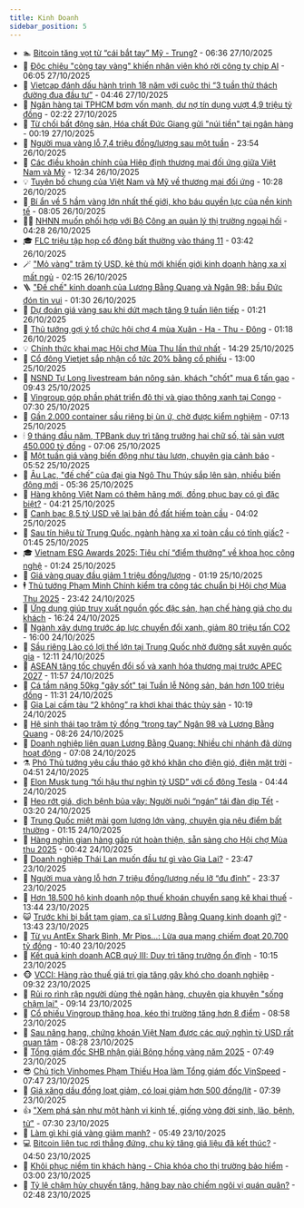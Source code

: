 ```yaml
---
title: Kinh Doanh
sidebar_position: 5
---
```


<!-- dantri-kinh-doanh:START -->
- 🏊 [Bitcoin tăng vọt từ “cái bắt tay” Mỹ - Trung?](https://dantri.com.vn/kinh-doanh/bitcoin-tang-vot-tu-cai-bat-tay-my-trung-20251027095801713.htm) - 06:36 27/10/2025
- 🦆 [Độc chiêu &quot;còng tay vàng&quot; khiến nhân viên khó rời công ty chip AI](https://dantri.com.vn/kinh-doanh/doc-chieu-cong-tay-vang-khien-nhan-vien-kho-roi-cong-ty-chip-ai-20251027090832589.htm) - 06:05 27/10/2025
- 🦄 [Vietcap đánh dấu hành trình 18 năm với cuộc thi “3 tuần thử thách đường đua đầu tư”](https://dantri.com.vn/kinh-doanh/vietcap-danh-dau-hanh-trinh-18-nam-voi-cuoc-thi-3-tuan-thu-thach-duong-dua-dau-tu-20251027112005805.htm) - 04:46 27/10/2025
- 🌝 [Ngân hàng tại TPHCM bơm vốn mạnh, dư nợ tín dụng vượt 4,9 triệu tỷ đồng](https://dantri.com.vn/kinh-doanh/ngan-hang-tai-tphcm-bom-von-manh-du-no-tin-dung-vuot-49-trieu-ty-dong-20251027083135748.htm) - 02:22 27/10/2025
- 💃 [Từ chối bất động sản, Hóa chất Đức Giang gửi &quot;núi tiền&quot; tại ngân hàng](https://dantri.com.vn/kinh-doanh/tu-choi-bat-dong-san-hoa-chat-duc-giang-gui-nui-tien-tai-ngan-hang-20251026175921421.htm) - 00:19 27/10/2025
- 🦏 [Người mua vàng lỗ 7,4 triệu đồng/lượng sau một tuần](https://dantri.com.vn/kinh-doanh/nguoi-mua-vang-lo-74-trieu-dongluong-sau-mot-tuan-20251026214830268.htm) - 23:54 26/10/2025
- 🦩 [Các điều khoản chính của Hiệp định thương mại đối ứng giữa Việt Nam và Mỹ](https://dantri.com.vn/kinh-doanh/cac-dieu-khoan-chinh-cua-hiep-dinh-thuong-mai-doi-ung-giua-viet-nam-va-my-20251026184955653.htm) - 12:34 26/10/2025
- 💡 [Tuyên bố chung của Việt Nam và Mỹ về thương mại đối ứng](https://dantri.com.vn/kinh-doanh/tuyen-bo-chung-cua-viet-nam-va-my-ve-thuong-mai-doi-ung-20251026172306354.htm) - 10:28 26/10/2025
- 🌊 [Bí ẩn về 5 hầm vàng lớn nhất thế giới, kho báu quyền lực của nền kinh tế](https://dantri.com.vn/kinh-doanh/bi-an-ve-5-ham-vang-lon-nhat-the-gioi-kho-bau-quyen-luc-cua-nen-kinh-te-20251018234145141.htm) - 08:05 26/10/2025
- 🧑‍💻 [NHNN muốn phối hợp với Bộ Công an quản lý thị trường ngoại hối](https://dantri.com.vn/kinh-doanh/nhnn-muon-phoi-hop-voi-bo-cong-an-quan-ly-thi-truong-ngoai-hoi-20251026111853481.htm) - 04:28 26/10/2025
- 🎓 [FLC triệu tập họp cổ đông bất thường vào tháng 11](https://dantri.com.vn/kinh-doanh/flc-trieu-tap-hop-co-dong-bat-thuong-vao-thang-11-20251026100131553.htm) - 03:42 26/10/2025
- 🪄 [&quot;Mỏ vàng&quot; trăm tỷ USD, kẻ thù mới khiến giới kinh doanh hàng xa xỉ mất ngủ](https://dantri.com.vn/kinh-doanh/mo-vang-tram-ty-usd-ke-thu-moi-khien-gioi-kinh-doanh-hang-xa-xi-mat-ngu-20251025152425867.htm) - 02:15 26/10/2025
- 🪜 [&quot;Đế chế&quot; kinh doanh của Lương Bằng Quang và Ngân 98; bầu Đức đón tin vui](https://dantri.com.vn/kinh-doanh/de-che-kinh-doanh-cua-luong-bang-quang-va-ngan-98-bau-duc-don-tin-vui-20251026002543839.htm) - 01:30 26/10/2025
- 🦄 [Dự đoán giá vàng sau khi dứt mạch tăng 9 tuần liên tiếp](https://dantri.com.vn/kinh-doanh/du-doan-gia-vang-sau-khi-dut-mach-tang-9-tuan-lien-tiep-20251025215549212.htm) - 01:21 26/10/2025
- 💯 [Thủ tướng gợi ý tổ chức hội chợ 4 mùa Xuân - Hạ - Thu - Đông](https://dantri.com.vn/kinh-doanh/thu-tuong-goi-y-to-chuc-hoi-cho-4-mua-xuan-ha-thu-dong-20251025212340875.htm) - 01:18 26/10/2025
- 💡 [Chính thức khai mạc Hội chợ Mùa Thu lần thứ nhất](https://dantri.com.vn/kinh-doanh/chinh-thuc-khai-mac-hoi-cho-mua-thu-lan-thu-nhat-20251025210300018.htm) - 14:29 25/10/2025
- 🧰 [Cổ đông Vietjet sắp nhận cổ tức 20% bằng cổ phiếu](https://dantri.com.vn/kinh-doanh/co-dong-vietjet-sap-nhan-co-tuc-20-bang-co-phieu-20251025193501126.htm) - 13:00 25/10/2025
- 🎊 [NSND Tự Long livestream bán nông sản, khách &quot;chốt&quot; mua 6 tấn gạo](https://dantri.com.vn/kinh-doanh/nsnd-tu-long-livestream-ban-nong-san-khach-chot-mua-6-tan-gao-20251025160919377.htm) - 09:43 25/10/2025
- 🔭 [Vingroup góp phần phát triển đô thị và giao thông xanh tại Congo](https://dantri.com.vn/kinh-doanh/vingroup-gop-phan-phat-trien-do-thi-va-giao-thong-xanh-tai-congo-20251025133905250.htm) - 07:30 25/10/2025
- 💼 [Gần 2.000 container sầu riêng bị ùn ứ, chờ được kiểm nghiệm](https://dantri.com.vn/kinh-doanh/gan-2000-container-sau-rieng-bi-un-u-cho-duoc-kiem-nghiem-20251025135958909.htm) - 07:13 25/10/2025
- 🕯 [9 tháng đầu năm, TPBank duy trì tăng trưởng hai chữ số, tài sản vượt 450.000 tỷ đồng](https://dantri.com.vn/kinh-doanh/9-thang-dau-nam-tpbank-duy-tri-tang-truong-hai-chu-so-tai-san-vuot-450000-ty-dong-20251025132906754.htm) - 07:06 25/10/2025
- 🫣 [Một tuần giá vàng biến động như tàu lượn, chuyên gia cảnh báo](https://dantri.com.vn/kinh-doanh/mot-tuan-gia-vang-bien-dong-nhu-tau-luon-chuyen-gia-canh-bao-20251025122942283.htm) - 05:52 25/10/2025
- 🤠 [Âu Lạc, &quot;đế chế” của đại gia Ngô Thu Thúy sắp lên sàn, nhiều biến động mới](https://dantri.com.vn/kinh-doanh/au-lac-de-che-cua-dai-gia-ngo-thu-thuy-sap-len-san-nhieu-bien-dong-moi-20251018154654174.htm) - 05:36 25/10/2025
- 🌈 [Hàng không Việt Nam có thêm hãng mới, đồng phục bay có gì đặc biệt?](https://dantri.com.vn/kinh-doanh/hang-khong-viet-nam-co-them-hang-moi-dong-phuc-bay-co-gi-dac-biet-20251016081221231.htm) - 04:21 25/10/2025
- 🦅 [Canh bạc 8,5 tỷ USD vẽ lại bản đồ đất hiếm toàn cầu](https://dantri.com.vn/kinh-doanh/canh-bac-85-ty-usd-ve-lai-ban-do-dat-hiem-toan-cau-20251023102932530.htm) - 04:02 25/10/2025
- 🌁 [Sau tín hiệu từ Trung Quốc, ngành hàng xa xỉ toàn cầu có tỉnh giấc?](https://dantri.com.vn/kinh-doanh/sau-tin-hieu-tu-trung-quoc-nganh-hang-xa-xi-toan-cau-co-tinh-giac-20251023092201164.htm) - 01:45 25/10/2025
- 🎓 [Vietnam ESG Awards 2025: Tiêu chí “điểm thưởng” về khoa học công nghệ](https://dantri.com.vn/kinh-doanh/vietnam-esg-awards-2025-tieu-chi-diem-thuong-ve-khoa-hoc-cong-nghe-20251024200400718.htm) - 01:24 25/10/2025
- 📝 [Giá vàng quay đầu giảm 1 triệu đồng/lượng](https://dantri.com.vn/kinh-doanh/gia-vang-quay-dau-giam-1-trieu-dongluong-20251025074344993.htm) - 01:19 25/10/2025
- 🕴 [Thủ tướng Phạm Minh Chính kiểm tra công tác chuẩn bị Hội chợ Mùa Thu 2025](https://dantri.com.vn/kinh-doanh/thu-tuong-pham-minh-chinh-kiem-tra-cong-tac-chuan-bi-hoi-cho-mua-thu-2025-20251025000244799.htm) - 23:42 24/10/2025
- 🧰 [Ứng dụng giúp truy xuất nguồn gốc đặc sản, hạn chế hàng giả cho du khách](https://dantri.com.vn/kinh-doanh/ung-dung-giup-truy-xuat-nguon-goc-dac-san-han-che-hang-gia-cho-du-khach-20251024223240868.htm) - 16:24 24/10/2025
- 🤖 [Ngành xây dựng trước áp lực chuyển đổi xanh, giảm 80 triệu tấn CO2](https://dantri.com.vn/kinh-doanh/nganh-xay-dung-truoc-ap-luc-chuyen-doi-xanh-giam-80-trieu-tan-co2-20251024211213858.htm) - 16:00 24/10/2025
- 🤠 [Sầu riêng Lào có lợi thế lớn tại Trung Quốc nhờ đường sắt xuyên quốc gia](https://dantri.com.vn/kinh-doanh/sau-rieng-lao-co-loi-the-lon-tai-trung-quoc-nho-duong-sat-xuyen-quoc-gia-20251022114434360.htm) - 12:11 24/10/2025
- 🌮 [ASEAN tăng tốc chuyển đổi số và xanh hóa thương mại trước APEC 2027](https://dantri.com.vn/kinh-doanh/asean-tang-toc-chuyen-doi-so-va-xanh-hoa-thuong-mai-truoc-apec-2027-20251024145845880.htm) - 11:57 24/10/2025
- 🦄 [Cá tầm nặng 50kg &quot;gây sốt&quot; tại Tuần lễ Nông sản, bán hơn 100 triệu đồng](https://dantri.com.vn/kinh-doanh/ca-tam-nang-50kg-gay-sot-tai-tuan-le-nong-san-ban-hon-100-trieu-dong-20251024174707423.htm) - 11:31 24/10/2025
- 👺 [Gia Lai cấm tàu “2 không” ra khơi khai thác thủy sản](https://dantri.com.vn/kinh-doanh/gia-lai-cam-tau-2-khong-ra-khoi-khai-thac-thuy-san-20251024154154615.htm) - 10:19 24/10/2025
- 🤗 [Hệ sinh thái tạo trăm tỷ đồng “trong tay” Ngân 98 và Lương Bằng Quang](https://dantri.com.vn/kinh-doanh/he-sinh-thai-tao-tram-ty-dong-trong-tay-ngan-98-va-luong-bang-quang-20251024144308744.htm) - 08:26 24/10/2025
- 💪 [Doanh nghiệp liên quan Lương Bằng Quang: Nhiều chi nhánh đã dừng hoạt động](https://dantri.com.vn/kinh-doanh/doanh-nghiep-lien-quan-luong-bang-quang-nhieu-chi-nhanh-da-dung-hoat-dong-20251024132041188.htm) - 07:08 24/10/2025
- ⚗️ [Phó Thủ tướng yêu cầu tháo gỡ khó khăn cho điện gió, điện mặt trời](https://dantri.com.vn/kinh-doanh/pho-thu-tuong-yeu-cau-thao-go-kho-khan-cho-dien-gio-dien-mat-troi-20251024113707813.htm) - 04:51 24/10/2025
- 🧠 [Elon Musk tung “tối hậu thư nghìn tỷ USD” với cổ đông Tesla](https://dantri.com.vn/kinh-doanh/elon-musk-tung-toi-hau-thu-nghin-ty-usd-voi-co-dong-tesla-20251024110929492.htm) - 04:44 24/10/2025
- 🗽 [Heo rớt giá, dịch bệnh bủa vây: Người nuôi “ngán” tái đàn dịp Tết](https://dantri.com.vn/kinh-doanh/heo-rot-gia-dich-benh-bua-vay-nguoi-nuoi-ngan-tai-dan-dip-tet-20251024101959938.htm) - 03:20 24/10/2025
- 🫣 [Trung Quốc miệt mài gom lượng lớn vàng, chuyên gia nêu điểm bất thường](https://dantri.com.vn/kinh-doanh/trung-quoc-miet-mai-gom-luong-lon-vang-chuyen-gia-neu-diem-bat-thuong-20251024075151274.htm) - 01:15 24/10/2025
- 🫣 [Hàng nghìn gian hàng gấp rút hoàn thiện, sẵn sàng cho Hội chợ Mùa thu 2025](https://dantri.com.vn/kinh-doanh/hang-nghin-gian-hang-gap-rut-hoan-thien-san-sang-cho-hoi-cho-mua-thu-2025-20251023132104728.htm) - 00:42 24/10/2025
- 🫣 [Doanh nghiệp Thái Lan muốn đầu tư gì vào Gia Lai?](https://dantri.com.vn/kinh-doanh/doanh-nghiep-thai-lan-muon-dau-tu-gi-vao-gia-lai-20251023223049473.htm) - 23:47 23/10/2025
- 💂 [Người mua vàng lỗ hơn 7 triệu đồng/lượng nếu lỡ “đu đỉnh”](https://dantri.com.vn/kinh-doanh/nguoi-mua-vang-lo-hon-7-trieu-dongluong-neu-lo-du-dinh-20251024000827025.htm) - 23:37 23/10/2025
- 💫 [Hơn 18.500 hộ kinh doanh nộp thuế khoán chuyển sang kê khai thuế](https://dantri.com.vn/kinh-doanh/hon-18500-ho-kinh-doanh-nop-thue-khoan-chuyen-sang-ke-khai-thue-20251023190149344.htm) - 13:44 23/10/2025
- 😺 [Trước khi bị bắt tạm giam, ca sĩ Lương Bằng Quang kinh doanh gì?](https://dantri.com.vn/kinh-doanh/truoc-khi-bi-bat-tam-giam-ca-si-luong-bang-quang-kinh-doanh-gi-20251023195012251.htm) - 13:43 23/10/2025
- 🦆 [Từ vụ AntEx Shark Bình, Mr Pips...: Lừa qua mạng chiếm đoạt 20.700 tỷ đồng](https://dantri.com.vn/kinh-doanh/tu-vu-antex-shark-binh-mr-pips-lua-qua-mang-chiem-doat-20700-ty-dong-20251023123803920.htm) - 10:40 23/10/2025
- 👀 [Kết quả kinh doanh ACB quý III: Duy trì tăng trưởng ổn định](https://dantri.com.vn/kinh-doanh/ket-qua-kinh-doanh-acb-quy-iii-duy-tri-tang-truong-on-dinh-20251023165438343.htm) - 10:15 23/10/2025
- 🐵 [VCCI: Hàng rào thuế giá trị gia tăng gây khó cho doanh nghiệp](https://dantri.com.vn/kinh-doanh/vcci-hang-rao-thue-gia-tri-gia-tang-gay-kho-cho-doanh-nghiep-20251023015638796.htm) - 09:32 23/10/2025
- 🤖 [Rủi ro rình rập người dùng thẻ ngân hàng, chuyên gia khuyên &quot;sống chậm lại&quot;](https://dantri.com.vn/kinh-doanh/rui-ro-rinh-rap-nguoi-dung-the-ngan-hang-chuyen-gia-khuyen-song-cham-lai-20251023154700683.htm) - 09:14 23/10/2025
- 💂 [Cổ phiếu Vingroup thăng hoa, kéo thị trường tăng hơn 8 điểm](https://dantri.com.vn/kinh-doanh/co-phieu-vingroup-thang-hoa-keo-thi-truong-tang-hon-8-diem-20251023155218155.htm) - 08:58 23/10/2025
- 🦆 [Sau nâng hạng, chứng khoán Việt Nam được các quỹ nghìn tỷ USD rất quan tâm](https://dantri.com.vn/kinh-doanh/sau-nang-hang-chung-khoan-viet-nam-duoc-cac-quy-nghin-ty-usd-rat-quan-tam-20251023152235485.htm) - 08:28 23/10/2025
- 🦅 [Tổng giám đốc SHB nhận giải Bông hồng vàng năm 2025](https://dantri.com.vn/kinh-doanh/tong-giam-doc-shb-nhan-giai-bong-hong-vang-nam-2025-20251023144038527.htm) - 07:49 23/10/2025
- 😎 [Chủ tịch Vinhomes Phạm Thiếu Hoa làm Tổng giám đốc VinSpeed](https://dantri.com.vn/kinh-doanh/chu-tich-vinhomes-pham-thieu-hoa-lam-tong-giam-doc-vinspeed-20251023132226541.htm) - 07:47 23/10/2025
- 🐎 [Giá xăng dầu đồng loạt giảm, có loại giảm hơn 500 đồng/lít](https://dantri.com.vn/kinh-doanh/gia-xang-dau-dong-loat-giam-co-loai-giam-hon-500-donglit-20251023141757818.htm) - 07:39 23/10/2025
- 👍 [&quot;Xem phá sản như một hành vi kinh tế, giống vòng đời sinh, lão, bệnh, tử&quot;](https://dantri.com.vn/kinh-doanh/xem-pha-san-nhu-mot-hanh-vi-kinh-te-giong-vong-doi-sinh-lao-benh-tu-20251023141811930.htm) - 07:30 23/10/2025
- 🦒 [Làm gì khi giá vàng giảm mạnh?](https://dantri.com.vn/kinh-doanh/lam-gi-khi-gia-vang-giam-manh-20251023114841431.htm) - 05:49 23/10/2025
- 💻 [Bitcoin liên tục rơi thẳng đứng, chu kỳ tăng giá liệu đã kết thúc?](https://dantri.com.vn/kinh-doanh/bitcoin-lien-tuc-roi-thang-dung-chu-ky-tang-gia-lieu-da-ket-thuc-20251023111353157.htm) - 04:50 23/10/2025
- 👺 [Khôi phục niềm tin khách hàng - Chìa khóa cho thị trường bảo hiểm](https://dantri.com.vn/kinh-doanh/khoi-phuc-niem-tin-khach-hang-chia-khoa-cho-thi-truong-bao-hiem-20251023091749772.htm) - 03:00 23/10/2025
- 🧐 [Tỷ lệ chậm hủy chuyến tăng, hãng bay nào chiếm ngôi vị quán quân?](https://dantri.com.vn/kinh-doanh/ty-le-cham-huy-chuyen-tang-hang-bay-nao-chiem-ngoi-vi-quan-quan-20251023092801754.htm) - 02:48 23/10/2025<!-- dantri-kinh-doanh:END -->
